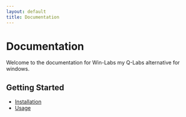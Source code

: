 ```yaml
---
layout: default
title: Documentation
---
```


# Documentation

Welcome to the documentation for Win-Labs my Q-Labs alternative for windows.

## Getting Started

- [Installation](installation.md)
- [Usage](usage.md)


